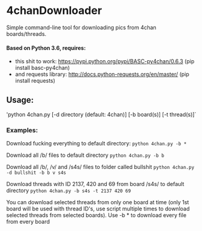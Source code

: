 # 4chanDownloader
Simple command-line tool for downloading pics from 4chan boards/threads.

#### Based on Python 3.6, requires:
- this shit to work: https://pypi.python.org/pypi/BASC-py4chan/0.6.3 (pip install basc-py4chan)
- and requests library: http://docs.python-requests.org/en/master/ (pip install requests)

## Usage:
'python 4chan.py [-d directory (default: 4chan)] [-b board(s)] [-t thread(s)]`

### Examples:
Download fucking everything to default directory:
`python 4chan.py -b *`

Download all /b/ files to default directory
`python 4chan.py -b b`

Download all /b/, /v/ and /s4s/ files to folder called bullshit
`python 4chan.py -d bullshit -b b v s4s`

Download threads with ID 2137, 420 and 69 from board /s4s/ to default directory
`python 4chan.py -b s4s -t 2137 420 69`

You can download selected threads from only one board at time (only 1st board will be used with thread ID's, use script multiple times to download selected threads from selected boards).
Use -b * to download every file from every board
